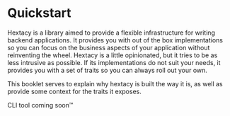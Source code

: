 # Quickstart

Hextacy is a library aimed to provide a flexible infrastructure for writing backend applications. It provides you with out of the box implementations so you can focus on the business aspects of your application without reinventing the wheel. Hextacy is a little opinionated, but it tries to be as less intrusive as possible. If its implementations do not suit your needs, it provides you with a set of traits so you can always roll out your own.

This booklet serves to explain why hextacy is built the way it is, as well as provide some context for the traits it exposes.

CLI tool coming soon™
